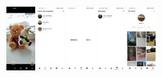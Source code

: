 <p float="left">
  <img src="https://github.com/kiselyv77/RsesTok/blob/master/screenshots/Home.jpg" width="15%" height="15%"/>
  <img src="https://github.com/kiselyv77/RsesTok/blob/master/screenshots/Search.jpg" width="15%" height="15%"/>
  <img src="https://github.com/kiselyv77/RsesTok/blob/master/screenshots/Add.jpg" width="15%" height="15%"/>
  <img src="https://github.com/kiselyv77/RsesTok/blob/master/screenshots/Messenger.jpg" width="15%" height="15%"/>
  <img src="https://github.com/kiselyv77/RsesTok/blob/master/screenshots/Profile.jpg" width="15%" height="15%"/>
</p>
    
    
